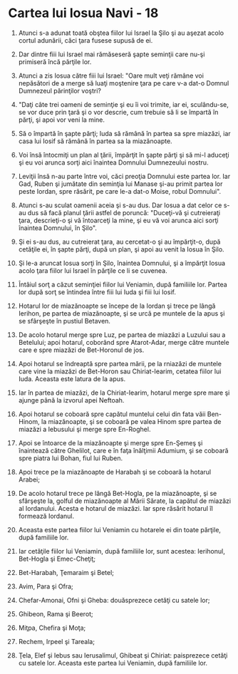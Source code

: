 # Cartea lui Iosua Navi - 18

1. Atunci s-a adunat toată obştea fiilor lui Israel la Şilo şi au aşezat acolo cortul adunării, căci ţara fusese supusă de ei. 

2. Dar dintre fiii lui Israel mai rămăseseră şapte seminţii care nu-şi primiseră încă părţile lor. 

3. Atunci a zis Iosua către fiii lui Israel: "Oare mult veţi rămâne voi nepăsători de a merge să luaţi moştenire ţara pe care v-a dat-o Domnul Dumnezeul părinţilor voştri? 

4. "Daţi câte trei oameni de seminţie şi eu îi voi trimite, iar ei, sculându-se, se vor duce prin ţară şi o vor descrie, cum trebuie să li se împartă în părţi, şi apoi vor veni la mine. 

5. Să o împartă în şapte părţi; Iuda să rămână în partea sa spre miazăzi, iar casa lui Iosif să rămână în partea sa la miazănoapte. 

6. Voi însă întocmiţi un plan al ţării, împărţit în şapte părţi şi să mi-l aduceţi şi eu voi arunca sorţi aici înaintea Domnului Dumnezeului nostru. 

7. Leviţii însă n-au parte între voi, căci preoţia Domnului este partea lor. Iar Gad, Ruben şi jumătate din seminţia lui Manase şi-au primit partea lor peste Iordan, spre răsărit, pe care le-a dat-o Moise, robul Domnului". 

8. Atunci s-au sculat oamenii aceia şi s-au dus. Dar Iosua a dat celor ce s-au dus să facă planul ţării astfel de poruncă: "Duceţi-vă şi cutreieraţi ţara, descrieţi-o şi vă întoarceţi la mine, şi eu vă voi arunca aici sorţi înaintea Domnului, în Şilo". 

9. Şi ei s-au dus, au cutreierat ţara, au cercetat-o şi au împărţit-o, după cetăţile ei, în şapte părţi, după un plan, şi apoi au venit la Iosua în Şilo. 

10. Şi le-a aruncat Iosua sorţi în Şilo, înaintea Domnului, şi a împărţit Iosua acolo ţara fiilor lui Israel în părţile ce li se cuvenea. 

11. Întâiul sorţ a căzut seminţiei fiilor lui Veniamin, după familiile lor. Partea lor după sorţ se întindea între fiii lui Iuda şi fiii lui Iosif. 

12. Hotarul lor de miazănoapte se începe de la Iordan şi trece pe lângă Ierihon, pe partea de miazănoapte, şi se urcă pe muntele de la apus şi se sfârşeşte în pustiul Betaven. 

13. De acolo hotarul merge spre Luz, pe partea de miazăzi a Luzului sau a Betelului; apoi hotarul, coborând spre Atarot-Adar, merge către muntele care e spre miazăzi de Bet-Horonul de jos. 

14. Apoi hotarul se îndreaptă spre partea mării, pe la rniazăzi de muntele care vine la miazăzi de Bet-Horon sau Chiriat-Iearim, cetatea fiilor lui Iuda. Aceasta este latura de la apus. 

15. Iar în partea de miazăzi, de la Chiriat-Iearim, hotarul merge spre mare şi ajunge până la izvorul apei Neftoah. 

16. Apoi hotarul se coboară spre capătul muntelui celui din fata văii Ben-Hinom, la miazănoapte, şi se coboară pe valea Hinom spre partea de miazăzi a Iebusului şi merge spre En-Roghel. 

17. Apoi se întoarce de la  miazănoapte şi merge spre En-Şemeş şi înaintează către Ghelilot, care e în faţa înălţimii Adumium, şi se coboară spre piatra lui Bohan, fiul lui Ruben. 

18. Apoi trece pe la miazănoapte de Harabah şi se coboară la hotarul Arabei; 

19. De acolo hotarul trece pe lângă Bet-Hogla, pe la miazănoapte, şi se sfârşeşte la, golful de miazănoapte al Mării Sărate, la capătul de miazăzi al Iordanului. Acesta e hotarul de miazăzi. Iar spre răsărit hotarul îl formează Iordanul. 

20. Aceasta este partea fiilor lui Veniamin cu hotarele ei din toate părţile, după familiile lor. 

21. Iar cetăţile fiilor lui Veniamin, după familiile lor, sunt acestea: Ierihonul, Bet-Hogla şi Emec-Cheţiţ; 

22. Bet-Harabah, Ţemaraim şi Betel; 

23. Avim, Para şi Ofra; 

24. Chefar-Amonai, Ofni şi Gheba: douăsprezece cetăţi cu satele lor; 

25. Ghibeon, Rama şi Beerot; 

26. Miţpa, Chefira şi Moţa; 

27. Rechem, Irpeel şi Tareala; 

28. Ţela, Elef şi Iebus sau Ierusalimul, Ghibeat şi Chiriat: paisprezece cetăţi cu satele lor. Aceasta este partea lui Veniamin, după familiile lor. 

